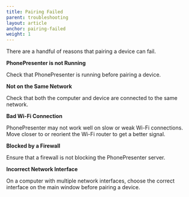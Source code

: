 ```yaml
---
title: Pairing Failed
parent: troubleshooting
layout: article
anchor: pairing-failed
weight: 1
---
```


There are a handful of reasons that pairing a device can fail.

**PhonePresenter is not Running**

Check that PhonePresenter is running before pairing a device.


**Not on the Same Network**

Check that both the computer and device are connected to the same network.


**Bad Wi-Fi Connection**

PhonePresenter may not work well on slow or weak Wi-Fi connections.  Move closer to or reorient the Wi-Fi router to get a better signal.


**Blocked by a Firewall**

Ensure that a firewall is not blocking the PhonePresenter server.


**Incorrect Network Interface**

On a computer with multiple network interfaces, choose the correct interface on the main window before pairing a device.
